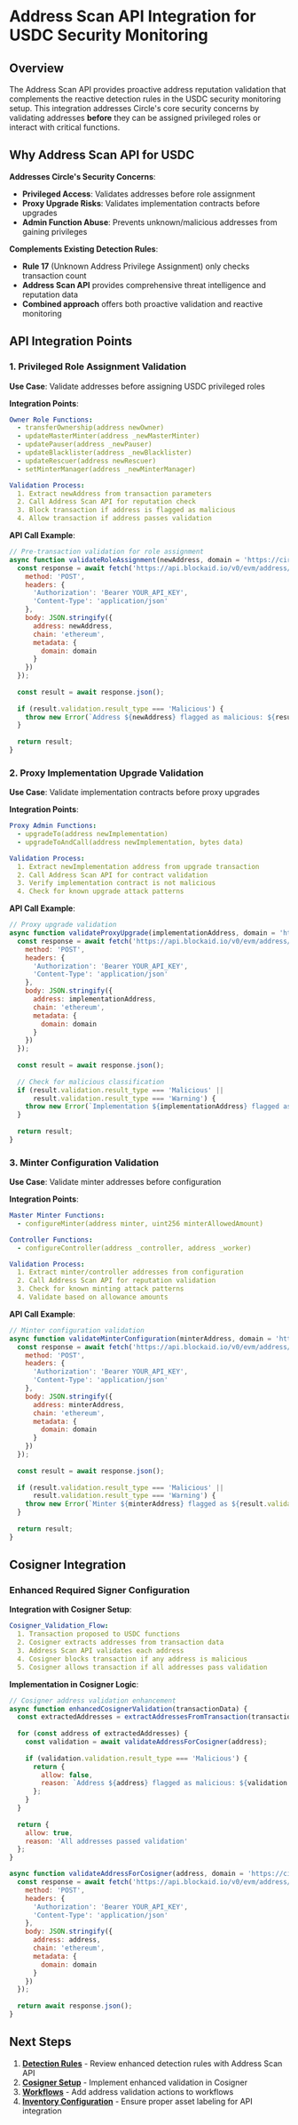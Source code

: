 # Address Scan API Integration for USDC Security Monitoring

## Overview

The Address Scan API provides proactive address reputation validation that complements the reactive detection rules in the USDC security monitoring setup. This integration addresses Circle's core security concerns by validating addresses **before** they can be assigned privileged roles or interact with critical functions.

## Why Address Scan API for USDC

**Addresses Circle's Security Concerns**:

- **Privileged Access**: Validates addresses before role assignment
- **Proxy Upgrade Risks**: Validates implementation contracts before upgrades
- **Admin Function Abuse**: Prevents unknown/malicious addresses from gaining privileges

**Complements Existing Detection Rules**:

- **Rule 17** (Unknown Address Privilege Assignment) only checks transaction count
- **Address Scan API** provides comprehensive threat intelligence and reputation data
- **Combined approach** offers both proactive validation and reactive monitoring

## API Integration Points

### 1. Privileged Role Assignment Validation

**Use Case**: Validate addresses before assigning USDC privileged roles

**Integration Points**:

```yaml
Owner Role Functions:
  - transferOwnership(address newOwner)
  - updateMasterMinter(address _newMasterMinter)
  - updatePauser(address _newPauser)
  - updateBlacklister(address _newBlacklister)
  - updateRescuer(address newRescuer)
  - setMinterManager(address _newMinterManager)

Validation Process:
  1. Extract newAddress from transaction parameters
  2. Call Address Scan API for reputation check
  3. Block transaction if address is flagged as malicious
  4. Allow transaction if address passes validation
```

**API Call Example**:

```javascript
// Pre-transaction validation for role assignment
async function validateRoleAssignment(newAddress, domain = 'https://circle.com') {
  const response = await fetch('https://api.blockaid.io/v0/evm/address/scan', {
    method: 'POST',
    headers: {
      'Authorization': 'Bearer YOUR_API_KEY',
      'Content-Type': 'application/json'
    },
    body: JSON.stringify({
      address: newAddress,
      chain: 'ethereum',
      metadata: {
        domain: domain
      }
    })
  });
  
  const result = await response.json();
  
  if (result.validation.result_type === 'Malicious') {
    throw new Error(`Address ${newAddress} flagged as malicious: ${result.validation.reason}`);
  }
  
  return result;
}
```

### 2. Proxy Implementation Upgrade Validation

**Use Case**: Validate implementation contracts before proxy upgrades

**Integration Points**:

```yaml
Proxy Admin Functions:
  - upgradeTo(address newImplementation)
  - upgradeToAndCall(address newImplementation, bytes data)

Validation Process:
  1. Extract newImplementation address from upgrade transaction
  2. Call Address Scan API for contract validation
  3. Verify implementation contract is not malicious
  4. Check for known upgrade attack patterns
```

**API Call Example**:

```javascript
// Proxy upgrade validation
async function validateProxyUpgrade(implementationAddress, domain = 'https://circle.com') {
  const response = await fetch('https://api.blockaid.io/v0/evm/address/scan', {
    method: 'POST',
    headers: {
      'Authorization': 'Bearer YOUR_API_KEY',
      'Content-Type': 'application/json'
    },
    body: JSON.stringify({
      address: implementationAddress,
      chain: 'ethereum',
      metadata: {
        domain: domain
      }
    })
  });
  
  const result = await response.json();
  
  // Check for malicious classification
  if (result.validation.result_type === 'Malicious' || 
      result.validation.result_type === 'Warning') {
    throw new Error(`Implementation ${implementationAddress} flagged as ${result.validation.result_type.toLowerCase()}: ${result.validation.reason}`);
  }
  
  return result;
}
```

### 3. Minter Configuration Validation

**Use Case**: Validate minter addresses before configuration

**Integration Points**:

```yaml
Master Minter Functions:
  - configureMinter(address minter, uint256 minterAllowedAmount)

Controller Functions:
  - configureController(address _controller, address _worker)

Validation Process:
  1. Extract minter/controller addresses from configuration
  2. Call Address Scan API for reputation validation
  3. Check for known minting attack patterns
  4. Validate based on allowance amounts
```

**API Call Example**:

```javascript
// Minter configuration validation
async function validateMinterConfiguration(minterAddress, domain = 'https://circle.com') {
  const response = await fetch('https://api.blockaid.io/v0/evm/address/scan', {
    method: 'POST',
    headers: {
      'Authorization': 'Bearer YOUR_API_KEY',
      'Content-Type': 'application/json'
    },
    body: JSON.stringify({
      address: minterAddress,
      chain: 'ethereum',
      metadata: {
        domain: domain
      }
    })
  });
  
  const result = await response.json();
  
  if (result.validation.result_type === 'Malicious' || 
      result.validation.result_type === 'Warning') {
    throw new Error(`Minter ${minterAddress} flagged as ${result.validation.result_type.toLowerCase()}: ${result.validation.reason}`);
  }
  
  return result;
}
```

## Cosigner Integration

### Enhanced Required Signer Configuration

**Integration with Cosigner Setup**:

```yaml
Cosigner_Validation_Flow:
  1. Transaction proposed to USDC functions
  2. Cosigner extracts addresses from transaction data
  3. Address Scan API validates each address
  4. Cosigner blocks transaction if any address is malicious
  5. Cosigner allows transaction if all addresses pass validation
```

**Implementation in Cosigner Logic**:

```javascript
// Cosigner address validation enhancement
async function enhancedCosignerValidation(transactionData) {
  const extractedAddresses = extractAddressesFromTransaction(transactionData);
  
  for (const address of extractedAddresses) {
    const validation = await validateAddressForCosigner(address);
    
    if (validation.validation.result_type === 'Malicious') {
      return {
        allow: false,
        reason: `Address ${address} flagged as malicious: ${validation.validation.reason}`
      };
    }
  }
  
  return {
    allow: true,
    reason: 'All addresses passed validation'
  };
}

async function validateAddressForCosigner(address, domain = 'https://circle.com') {
  const response = await fetch('https://api.blockaid.io/v0/evm/address/scan', {
    method: 'POST',
    headers: {
      'Authorization': 'Bearer YOUR_API_KEY',
      'Content-Type': 'application/json'
    },
    body: JSON.stringify({
      address: address,
      chain: 'ethereum',
      metadata: {
        domain: domain
      }
    })
  });
  
  return await response.json();
}
```

## Next Steps

1. **[Detection Rules](./detection-rules.md)** - Review enhanced detection rules with Address Scan API
2. **[Cosigner Setup](./cosigner-required-signer-setup.md)** - Implement enhanced validation in Cosigner
3. **[Workflows](./workflows.md)** - Add address validation actions to workflows
4. **[Inventory Configuration](./inventory-configuration.md)** - Ensure proper asset labeling for API integration
